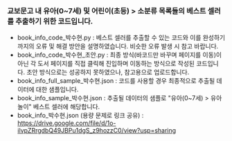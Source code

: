 ### 교보문고 내 유아(0~7세) 및 어린이(초등) > 소분류 목록들의 베스트 셀러를 추출하기 위한 코드입니다.

- book_info_code_박수현.py : 베스트 셀러를 추출할 수 있는 코드와 이를 완성하기까지의 오류 및 해결 방안을 설명하였습니다. 비슷한 오류 발생 시 참고 바랍니다.
- book_info_code_박수현_초안.py : 최종 방식(바코드만 바꾸며 페이지를 이동)이 아닌 각 도서 페이지를 직접 클릭해 진입하며 이동하는 방식으로 작성된 코드입니다. 초안 방식으로는 성공하지 못하였으나, 참고용으로 업로드합니다.
- book_info_full_sample_박수현.json : 코드를 사용할 경우 최종적으로 추출될 데이터에 대한 샘플입니다.
- book_info_sample_박수현.json : 추출될 데이터의 샘플로 "유아(0~7세) > 유아놀이" 베스트 셀러에 해당합니다.
- book_info_박수현.json (용량 문제로 링크 공유) : https://drive.google.com/file/d/1o-ilvpZRrgdbQ49JBPu1dgS_z9hozzC0/view?usp=sharing
